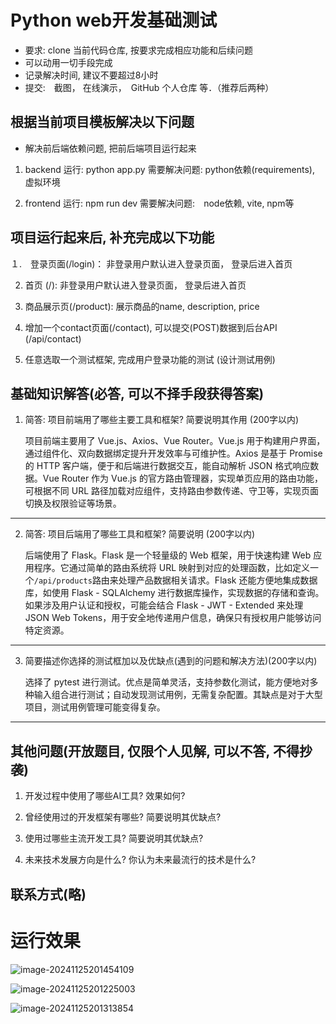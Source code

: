 # Python web开发基础测试
* 要求:  clone 当前代码仓库, 按要求完成相应功能和后续问题
* 可以动用一切手段完成
* 记录解决时间, 建议不要超过8小时
* 提交:　截图， 在线演示，　GitHub 个人仓库 等．（推荐后两种）

##  根据当前项目模板解决以下问题

*  解决前后端依赖问题, 把前后端项目运行起来

1. backend
运行: python app.py
需要解决问题:  python依赖(requirements), 虚拟环境


2. frontend
运行: npm run dev
需要解决问题:　node依赖, vite, npm等

## 项目运行起来后, 补充完成以下功能

１.　登录页面(/login)： 非登录用户默认进入登录页面， 登录后进入首页

2. 首页 (/):  非登录用户默认进入登录页面， 登录后进入首页

3. 商品展示页(/product): 展示商品的name, description, price

4. 增加一个contact页面(/contact), 可以提交(POST)数据到后台API (/api/contact)

5. 任意选取一个测试框架, 完成用户登录功能的测试 (设计测试用例)


## 基础知识解答(必答, 可以不择手段获得答案)
1. 简答: 项目前端用了哪些主要工具和框架? 简要说明其作用 (200字以内)

   项目前端主要用了 Vue.js、Axios、Vue Router。Vue.js 用于构建用户界面，通过组件化、双向数据绑定提升开发效率与可维护性。Axios 是基于 Promise 的 HTTP 客户端，便于和后端进行数据交互，能自动解析 JSON 格式响应数据。Vue Router 作为 Vue.js 的官方路由管理器，实现单页应用的路由功能，可根据不同 URL 路径加载对应组件，支持路由参数传递、守卫等，实现页面切换及权限验证等场景。

__________________________________________________________
2. 简答: 项目后端用了哪些工具和框架? 简要说明 (200字以内)

   后端使用了 Flask。Flask 是一个轻量级的 Web 框架，用于快速构建 Web 应用程序。它通过简单的路由系统将 URL 映射到对应的处理函数，比如定义一个`/api/products`路由来处理产品数据相关请求。Flask 还能方便地集成数据库，如使用 Flask - SQLAlchemy 进行数据库操作，实现数据的存储和查询。如果涉及用户认证和授权，可能会结合 Flask - JWT - Extended 来处理 JSON Web Tokens，用于安全地传递用户信息，确保只有授权用户能够访问特定资源。

__________________________________________________________
3. 简要描述你选择的测试框加以及优缺点(遇到的问题和解决方法)(200字以内)

   选择了 pytest 进行测试。优点是简单灵活，支持参数化测试，能方便地对多种输入组合进行测试；自动发现测试用例，无需复杂配置。其缺点是对于大型项目，测试用例管理可能变得复杂。

___________________________________________________________


## 其他问题(开放题目,  仅限个人见解, 可以不答, 不得抄袭)

1. 开发过程中使用了哪些AI工具? 效果如何?


2. 曾经使用过的开发框架有哪些? 简要说明其优缺点?


3. 使用过哪些主流开发工具? 简要说明其优缺点?


4. 未来技术发展方向是什么? 你认为未来最流行的技术是什么?




## 联系方式(略)

# 运行效果

![image-20241125201454109](C:\Users\86184\AppData\Roaming\Typora\typora-user-images\image-20241125201454109.png)

![image-20241125201225003](C:\Users\86184\AppData\Roaming\Typora\typora-user-images\image-20241125201225003.png)

![image-20241125201313854](C:\Users\86184\AppData\Roaming\Typora\typora-user-images\image-20241125201313854.png)